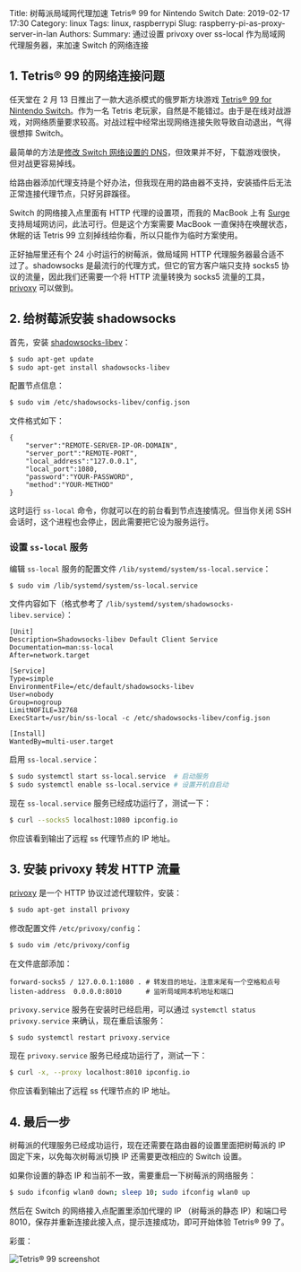 Title: 树莓派局域网代理加速 Tetris® 99 for Nintendo Switch
Date: 2019-02-17 17:30
Category: linux
Tags: linux, raspberrypi
Slug: raspberry-pi-as-proxy-server-in-lan
Authors: 
Summary: 通过设置 privoxy over ss-local 作为局域网代理服务器，来加速 Switch 的网络连接

## 1. Tetris® 99 的网络连接问题

任天堂在 2 月 13 日推出了一款大逃杀模式的俄罗斯方块游戏 [Tetris® 99 for Nintendo Switch](https://www.nintendo.com/games/detail/tetris-99-switch)。作为一名 Tetris 老玩家，自然是不能错过。由于是在线对战游戏，对网络质量要求较高。对战过程中经常出现网络连接失败导致自动退出，气得很想摔 Switch。

最简单的方法是[修改 Switch 网络设置的 DNS](https://twitter.com/ibingfei/status/1096354236047081472)，但效果并不好，下载游戏很快，但对战更容易掉线。

给路由器添加代理支持是个好办法，但我现在用的路由器不支持，安装插件后无法正常连接代理节点，只好另辟蹊径。

Switch 的网络接入点里面有 HTTP 代理的设置项，而我的 MacBook 上有 [Surge](https://nssurge.com/) 支持局域网访问，此法可行。但是这个方案需要 MacBook 一直保持在唤醒状态，休眠的话 Tetris 99 立刻掉线给你看，所以只能作为临时方案使用。

正好抽屉里还有个 24 小时运行的树莓派，做局域网 HTTP 代理服务器最合适不过了。shadowsocks 是最流行的代理方式，但它的官方客户端只支持 socks5 协议的流量，因此我们还需要一个将 HTTP 流量转换为 socks5 流量的工具，[privoxy](https://wiki.archlinux.org/index.php/Privoxy_(简体中文)) 可以做到。

## 2. 给树莓派安装 shadowsocks

首先，安装 [shadowsocks-libev](https://github.com/shadowsocks/shadowsocks-libev)：

```sh
$ sudo apt-get update
$ sudo apt-get install shadowsocks-libev
```

配置节点信息：

```sh
$ sudo vim /etc/shadowsocks-libev/config.json
```

文件格式如下：

```
{
    "server":"REMOTE-SERVER-IP-OR-DOMAIN",
    "server_port":"REMOTE-PORT",
    "local_address":"127.0.0.1",
    "local_port":1080,
    "password":"YOUR-PASSWORD",
    "method":"YOUR-METHOD"
}
```

这时运行 `ss-local` 命令，你就可以在的前台看到节点连接情况。但当你关闭 SSH 会话时，这个进程也会停止，因此需要把它设为服务运行。

### 设置 `ss-local` 服务

编辑 `ss-local` 服务的配置文件 `/lib/systemd/system/ss-local.service`：

```sh
$ sudo vim /lib/systemd/system/ss-local.service
```

文件内容如下（格式参考了 `/lib/systemd/system/shadowsocks-libev.service`）：

```
[Unit]
Description=Shadowsocks-libev Default Client Service
Documentation=man:ss-local
After=network.target

[Service]
Type=simple
EnvironmentFile=/etc/default/shadowsocks-libev
User=nobody
Group=nogroup
LimitNOFILE=32768
ExecStart=/usr/bin/ss-local -c /etc/shadowsocks-libev/config.json

[Install]
WantedBy=multi-user.target
```

启用 `ss-local.service`：

```sh
$ sudo systemctl start ss-local.service  # 启动服务
$ sudo systemctl enable ss-local.service # 设置开机自启动
```

现在 `ss-local.service` 服务已经成功运行了，测试一下：

```sh
$ curl --socks5 localhost:1080 ipconfig.io
```

你应该看到输出了远程 ss 代理节点的 IP 地址。

## 3. 安装 privoxy 转发 HTTP 流量

[privoxy](https://wiki.archlinux.org/index.php/Privoxy_(简体中文)) 是一个 HTTP 协议过滤代理软件，安装：

```sh
$ sudo apt-get install privoxy
```

修改配置文件 `/etc/privoxy/config`：

```sh
$ sudo vim /etc/privoxy/config
```

在文件底部添加：

```
forward-socks5 / 127.0.0.1:1080 . # 转发目的地址，注意末尾有一个空格和点号
listen-address  0.0.0.0:8010      # 监听局域网本机地址和端口
```

`privoxy.service` 服务在安装时已经启用，可以通过 `systemctl status privoxy.service` 来确认，现在重启该服务：

```sh
$ sudo systemctl restart privoxy.service
```

现在 `privoxy.service` 服务已经成功运行了，测试一下：

```sh
$ curl -x, --proxy localhost:8010 ipconfig.io
```

你应该看到输出了远程 ss 代理节点的 IP 地址。

## 4. 最后一步

树莓派的代理服务已经成功运行，现在还需要在路由器的设置里面把树莓派的 IP 固定下来，以免每次树莓派切换 IP 还需要更改相应的 Switch 设置。

如果你设置的静态 IP 和当前不一致，需要重启一下树莓派的网络服务：

```sh
$ sudo ifconfig wlan0 down; sleep 10; sudo ifconfig wlan0 up
```

然后在 Switch 的网络接入点配置里添加代理的 IP （树莓派的静态 IP）和端口号 8010，保存并重新连接此接入点，提示连接成功，即可开始体验 Tetris® 99 了。

彩蛋：

![Tetris® 99 screenshot](https://pbs.twimg.com/media/DznlORWU8AELB0h.jpg)